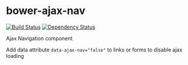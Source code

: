 bower-ajax-nav
==============
[![Build Status](https://travis-ci.org/thomaswelton/bower-ajax-nav.png)](https://travis-ci.org/thomaswelton/bower-ajax-nav)
[![Dependency Status](https://david-dm.org/thomaswelton/bower-ajax-nav.png)](https://david-dm.org/thomaswelton/bower-ajax-nav)


Ajax Navigation component


Add data attribute `data-ajax-nav="false"` to links or forms to disable ajax loading